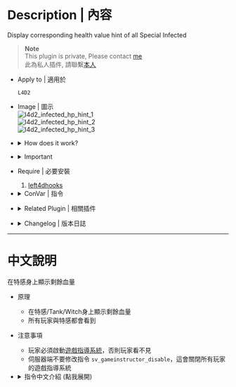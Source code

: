 # Description | 內容
Display corresponding health value hint of all Special Infected

> __Note__ <br/>
This plugin is private, Please contact [me](/#私人插件列表-private-plugins-list)<br/>
此為私人插件, 請聯繫[本人](/#私人插件列表-private-plugins-list)

* Apply to | 適用於
	```
	L4D2
	```

* Image | 圖示
	<br/>![l4d2_infected_hp_hint_1](image/l4d2_infected_hp_hint_1.jpg)
	<br/>![l4d2_infected_hp_hint_2](image/l4d2_infected_hp_hint_2.jpg)
	<br/>![l4d2_infected_hp_hint_3](image/l4d2_infected_hp_hint_3.gif)

* <details><summary>How does it work?</summary>

	* Shows the health value of all infected using instructor hints when injured.
	* All survivor player and infected player can see
</details>

* <details><summary>Important</summary>

    * Player must Enabled GAME INSTRUCTOR, in ESC -> Options -> Multiplayer, or they can't see the hp hint
    <br/>![l4d2_infected_hp_hint_4.jpg](image/l4d2_infected_hp_hint_4.jpg)
    * DO NOT modify convar ```sv_gameinstructor_disable``` this force all clients to disable their game instructors.
</details>

* Require | 必要安裝
	1. [left4dhooks](https://forums.alliedmods.net/showthread.php?t=321696)

* <details><summary>ConVar | 指令</summary>

	* cfg/sourcemod/l4d2_infected_hp_hint.cfg
		```php
		// 0=Plugin off, 1=Plugin on.
		l4d2_infected_hp_hint_enable "1"

		// If 1, Show Instuctor Hint For Smoker HP
		l4d2_infected_hp_hint_smoker_show "1"

		// If 1, Show Instuctor Hint For Boomer HP
		l4d2_infected_hp_hint_boomer_show "1"

		// If 1, Show Instuctor Hint For Hunter HP
		l4d2_infected_hp_hint_hunter_show "1"
		
		// If 1, Show Instuctor Hint For Spitter HP
		l4d2_infected_hp_hint_spitter "1"

		// If 1, Show Instuctor Hint For Jockey HP
		l4d2_infected_hp_hint_jockey_show "1"

		// If 1, Show Instuctor Hint For Charger HP
		l4d2_infected_hp_hint_charger_show "1"

		// If 1, Show Instuctor Hint For Tank HP
		l4d2_infected_hp_hint_tank_show "1"

		// If 1, Show Instuctor Hint For Witch HP
		l4d2_infected_hp_hint_witch_show "1"

		// Smoker HP Color, Three values between 0-255 separated by spaces.
		l4d2_infected_hp_hint_smoker_color "255 255 0"

		// Boomer HP Color, Three values between 0-255 separated by spaces.
		l4d2_infected_hp_hint_boomer_color "255 255 0"

		// Hunter HP Color, Three values between 0-255 separated by spaces.
		l4d2_infected_hp_hint_hunter_color "255 255 0"

		// Spitter HP Color, Three values between 0-255 separated by spaces.
		l4d2_infected_hp_hint_spitter_color "255 255 0"

		// Jockey HP Color, Three values between 0-255 separated by spaces.
		l4d2_infected_hp_hint_jockey_color "255 255 0"

		// Charger HP Color, Three values between 0-255 separated by spaces.
		l4d2_infected_hp_hint_charger_color "255 255 0"

		// Tank HP Color, Three values between 0-255 separated by spaces.
		l4d2_infected_hp_hint_tank_color "255 69 0"

		// Witch HP Color, Three values between 0-255 separated by spaces.
		l4d2_infected_hp_hint_witch_color "148 0 211"
		```
</details>

* <details><summary>Related Plugin | 相關插件</summary>

	1. [l4d_infected_hp_text](/L4D_插件/Special_Infected_特感/l4d_infected_hp_text): Display health bar text of Special Infected to attacker
		> 向攻擊者顯示特感血條
</details>

* <details><summary>Changelog | 版本日誌</summary>

	* v1.1h (2024-2-21)
		* Fixed wrong health if infected gain some health
		* Optimize code and improve performance

	* v1.0h (2024-1-2)
		* Remake code, convert code to latest syntax
		* Fix warnings when compiling on SourceMod 1.11.
		* Optimize code and improve performance
		* Use left4dhooks
		* Add hp color
		* Safely remove and create entity
		* Fixed wrong witch health if other plugin adjust witch health

	* v1.2
		* [Original Plugin By MasterMind420](https://forums.alliedmods.net/showthread.php?t=302535)
</details>

- - - -
# 中文說明
在特感身上顯示剩餘血量

* 原理
	* 在特感/Tank/Witch身上顯示剩餘血量
	* 所有玩家與特感都會看到

* 注意事項
    * 玩家必須啟動[遊戲指導系統](/Tutorial_教學區/Chinese_繁體中文/Game#%E5%95%9F%E5%8B%95%E9%81%8A%E6%88%B2%E6%8C%87%E5%B0%8E%E7%B3%BB%E7%B5%B1)，否則玩家看不見
    * 伺服器端不要修改指令 ```sv_gameinstructor_disable```，這會關閉所有玩家的遊戲指導系統

* <details><summary>指令中文介紹 (點我展開)</summary>

	* cfg/sourcemod/l4d2_infected_hp_hint.cfg
		```php
		// 0=關閉插件, 1=啟動插件
		l4d2_infected_hp_hint_enable "1"

		// 為1時，Smoker顯示剩餘血量
		l4d2_infected_hp_hint_smoker_show "1"

		// 為1時，Boomer顯示剩餘血量
		l4d2_infected_hp_hint_boomer_show "1"

		// 為1時，Hunter顯示剩餘血量
		l4d2_infected_hp_hint_hunter_show "1"
		
		// 為1時，Spitter顯示剩餘血量
		l4d2_infected_hp_hint_spitter "1"

		// 為1時，Jockey顯示剩餘血量
		l4d2_infected_hp_hint_jockey_show "1"

		// 為1時，Charger顯示剩餘血量
		l4d2_infected_hp_hint_charger_show "1"

		// 為1時，Tank顯示剩餘血量
		l4d2_infected_hp_hint_tank_show "1"

		// 為1時，Witch顯示剩餘血量
		l4d2_infected_hp_hint_witch_show "1"

		// Smoker血量的顏色，填入RGB三色 (三個數值介於0~255，需要空格)
		l4d2_infected_hp_hint_smoker_color "255 255 0"

		// Boomer血量的顏色，填入RGB三色 (三個數值介於0~255，需要空格)
		l4d2_infected_hp_hint_boomer_color "255 255 0"

		// Hunter血量的顏色，填入RGB三色 (三個數值介於0~255，需要空格)
		l4d2_infected_hp_hint_hunter_color "255 255 0"

		// Spitter血量的顏色，填入RGB三色 (三個數值介於0~255，需要空格)
		l4d2_infected_hp_hint_spitter_color "255 255 0"

		// Jockey血量的顏色，填入RGB三色 (三個數值介於0~255，需要空格)
		l4d2_infected_hp_hint_jockey_color "255 255 0"

		// Charger血量的顏色，填入RGB三色 (三個數值介於0~255，需要空格)
		l4d2_infected_hp_hint_charger_color "255 255 0"

		// Tank血量的顏色，填入RGB三色 (三個數值介於0~255，需要空格)
		l4d2_infected_hp_hint_tank_color "255 69 0"

		// Witch血量的顏色，填入RGB三色 (三個數值介於0~255，需要空格)
		l4d2_infected_hp_hint_witch_color "148 0 211"
		```
</details>
